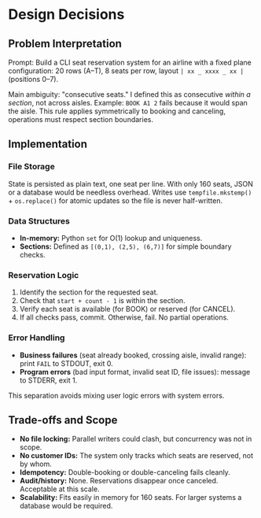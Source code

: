 # Design Decisions

## Problem Interpretation

Prompt: Build a CLI seat reservation system for an airline with a fixed plane configuration: 20 rows (A–T), 8 seats per row, layout `| xx _ xxxx _ xx |` (positions 0–7).

Main ambiguity: "consecutive seats." I defined this as consecutive *within a section*, not across aisles. Example: `BOOK A1 2` fails because it would span the aisle. This rule applies symmetrically to booking and canceling, operations must respect section boundaries.

## Implementation

### File Storage

State is persisted as plain text, one seat per line. With only 160 seats, JSON or a database would be needless overhead. Writes use `tempfile.mkstemp()` + `os.replace()` for atomic updates so the file is never half-written.

### Data Structures

- **In-memory:** Python `set` for O(1) lookup and uniqueness.  
- **Sections:** Defined as `[(0,1), (2,5), (6,7)]` for simple boundary checks.  

### Reservation Logic

1. Identify the section for the requested seat.  
2. Check that `start + count - 1` is within the section.  
3. Verify each seat is available (for BOOK) or reserved (for CANCEL).  
4. If all checks pass, commit. Otherwise, fail. No partial operations.  

### Error Handling

- **Business failures** (seat already booked, crossing aisle, invalid range): print `FAIL` to STDOUT, exit 0.  
- **Program errors** (bad input format, invalid seat ID, file issues): message to STDERR, exit 1.  

This separation avoids mixing user logic errors with system errors.  

## Trade-offs and Scope

- **No file locking:** Parallel writers could clash, but concurrency was not in scope.  
- **No customer IDs:** The system only tracks which seats are reserved, not by whom.  
- **Idempotency:** Double-booking or double-canceling fails cleanly.  
- **Audit/history:** None. Reservations disappear once canceled. Acceptable at this scale.  
- **Scalability:** Fits easily in memory for 160 seats. For larger systems a database would be required.  
